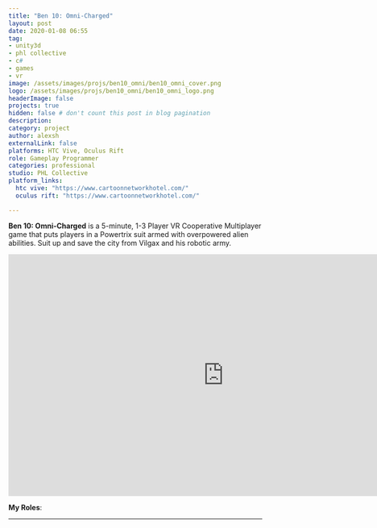 ```yaml
---
title: "Ben 10: Omni-Charged"
layout: post
date: 2020-01-08 06:55
tag: 
- unity3d
- phl collective
- c#
- games
- vr
image: /assets/images/projs/ben10_omni/ben10_omni_cover.png
logo: /assets/images/projs/ben10_omni/ben10_omni_logo.png
headerImage: false
projects: true
hidden: false # don't count this post in blog pagination
description:
category: project
author: alexsh
externalLink: false
platforms: HTC Vive, Oculus Rift
role: Gameplay Programmer
categories: professional
studio: PHL Collective
platform_links:
  htc vive: "https://www.cartoonnetworkhotel.com/"
  oculus rift: "https://www.cartoonnetworkhotel.com/"

---
```

**Ben 10: Omni-Charged** is a 5-minute, 1-3 Player VR Cooperative Multiplayer game that puts players in a Powertrix suit armed with overpowered alien abilities. Suit up and save the city from Vilgax and his robotic army.

<iframe width="854" height="480" src="https://www.youtube.com/embed/kPKqDdjl2iA" title="Ben 10 Omni Charged - Tráiler Oficial" frameborder="0" allow="accelerometer; autoplay; clipboard-write; encrypted-media; gyroscope; picture-in-picture; web-share" referrerpolicy="strict-origin-when-cross-origin" allowfullscreen></iframe>

**My Roles**:


---